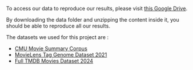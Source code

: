 To access our data to reproduce our results, please visit [this Google Drive](https://drive.google.com/drive/folders/1bCvQQtBR2I6Qh6fArWtUSW_tgC8e-UUL?usp=sharing).

By downloading the data folder and unzipping the content inside it, you should be able to reproduce all our results.

The datasets we used for this project are :
- [CMU Movie Summary Corpus](http://www.cs.cmu.edu/~ark/personas/)
- [MovieLens Tag Genome Dataset 2021](https://grouplens.org/datasets/movielens/)
- [Full TMDB Movies Dataset 2024](https://www.kaggle.com/datasets/asaniczka/tmdb-movies-dataset-2023-930k-movies/data)
